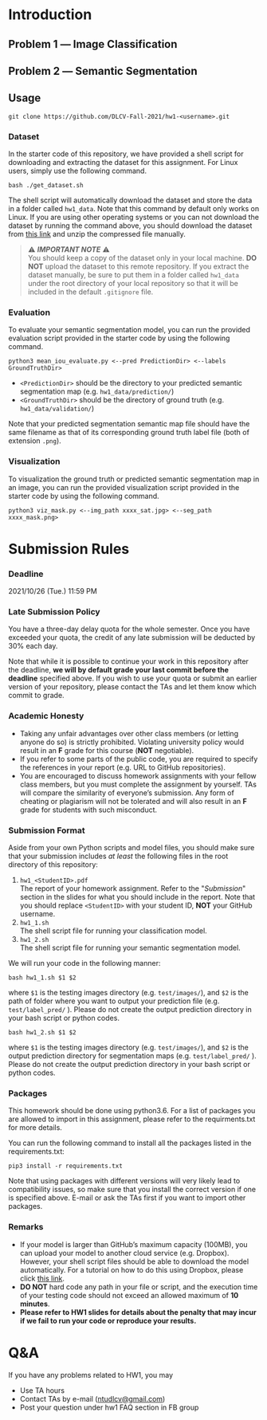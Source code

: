 # Introduction

## Problem 1 ― Image Classification

## Problem 2 ― Semantic Segmentation

## Usage
    git clone https://github.com/DLCV-Fall-2021/hw1-<username>.git

### Dataset
In the starter code of this repository, we have provided a shell script for downloading and extracting the dataset for this assignment. For Linux users, simply use the following command.

    bash ./get_dataset.sh
The shell script will automatically download the dataset and store the data in a folder called `hw1_data`. Note that this command by default only works on Linux. If you are using other operating systems or you can not download the dataset by running the command above, you should download the dataset from [this link](https://drive.google.com/file/d/1CIvfO8rDMq5-3vmi0c6mrhDfzqrAZDem/view?usp=sharing) and unzip the compressed file manually.

> ⚠️ ***IMPORTANT NOTE*** ⚠️  
> You should keep a copy of the dataset only in your local machine. **DO NOT** upload the dataset to this remote repository. If you extract the dataset manually, be sure to put them in a folder called `hw1_data` under the root directory of your local repository so that it will be included in the default `.gitignore` file.

### Evaluation
To evaluate your semantic segmentation model, you can run the provided evaluation script provided in the starter code by using the following command.

    python3 mean_iou_evaluate.py <--pred PredictionDir> <--labels GroundTruthDir>

 - `<PredictionDir>` should be the directory to your predicted semantic segmentation map (e.g. `hw1_data/prediction/`)
 - `<GroundTruthDir>` should be the directory of ground truth (e.g. `hw1_data/validation/`)

Note that your predicted segmentation semantic map file should have the same filename as that of its corresponding ground truth label file (both of extension ``.png``).

### Visualization
To visualization the ground truth or predicted semantic segmentation map in an image, you can run the provided visualization script provided in the starter code by using the following command.

    python3 viz_mask.py <--img_path xxxx_sat.jpg> <--seg_path xxxx_mask.png>

# Submission Rules
### Deadline
2021/10/26 (Tue.) 11:59 PM

### Late Submission Policy
You have a three-day delay quota for the whole semester. Once you have exceeded your quota, the credit of any late submission will be deducted by 30% each day.

Note that while it is possible to continue your work in this repository after the deadline, **we will by default grade your last commit before the deadline** specified above. If you wish to use your quota or submit an earlier version of your repository, please contact the TAs and let them know which commit to grade.

### Academic Honesty
-   Taking any unfair advantages over other class members (or letting anyone do so) is strictly prohibited. Violating university policy would result in an **F** grade for this course (**NOT** negotiable).    
-   If you refer to some parts of the public code, you are required to specify the references in your report (e.g. URL to GitHub repositories).      
-   You are encouraged to discuss homework assignments with your fellow class members, but you must complete the assignment by yourself. TAs will compare the similarity of everyone’s submission. Any form of cheating or plagiarism will not be tolerated and will also result in an **F** grade for students with such misconduct.


### Submission Format
Aside from your own Python scripts and model files, you should make sure that your submission includes *at least* the following files in the root directory of this repository:
 1.   `hw1_<StudentID>.pdf`  
The report of your homework assignment. Refer to the "*Submission*" section in the slides for what you should include in the report. Note that you should replace `<StudentID>` with your student ID, **NOT** your GitHub username.
 2.   `hw1_1.sh`  
The shell script file for running your classification model.
 3.   `hw1_2.sh`  
The shell script file for running your semantic segmentation model.

We will run your code in the following manner:

    bash hw1_1.sh $1 $2
where `$1` is the testing images directory (e.g. `test/images/`), and `$2` is the path of folder where you want to output your prediction file (e.g. `test/label_pred/` ). Please do not create the output prediction directory in your bash script or python codes.

    bash hw1_2.sh $1 $2
where `$1` is the testing images directory (e.g. `test/images/`), and `$2` is the output prediction directory for segmentation maps (e.g. `test/label_pred/` ). Please do not create the output prediction directory in your bash script or python codes.

### Packages
This homework should be done using python3.6. For a list of packages you are allowed to import in this assignment, please refer to the requirments.txt for more details.

You can run the following command to install all the packages listed in the requirements.txt:

    pip3 install -r requirements.txt

Note that using packages with different versions will very likely lead to compatibility issues, so make sure that you install the correct version if one is specified above. E-mail or ask the TAs first if you want to import other packages.

### Remarks
- If your model is larger than GitHub’s maximum capacity (100MB), you can upload your model to another cloud service (e.g. Dropbox). However, your shell script files should be able to download the model automatically. For a tutorial on how to do this using Dropbox, please click [this link](https://goo.gl/XvCaLR).
- **DO NOT** hard code any path in your file or script, and the execution time of your testing code should not exceed an allowed maximum of **10 minutes**.
- **Please refer to HW1 slides for details about the penalty that may incur if we fail to run your code or reproduce your results.**

# Q&A
If you have any problems related to HW1, you may
- Use TA hours
- Contact TAs by e-mail ([ntudlcv@gmail.com](mailto:ntudlcv@gmail.com))
- Post your question under hw1 FAQ section in FB group

